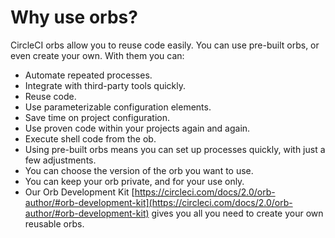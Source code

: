 
# Why use orbs?

CircleCI orbs allow you to reuse code easily. You can use pre-built orbs, or even create your own.
With them you can:
* Automate repeated processes.
* Integrate with third-party tools quickly.
* Reuse code.
* Use parameterizable configuration elements.
* Save time on project configuration.
* Use proven code within your projects again and again.
* Execute shell code from the ob.
* Using pre-built orbs means you can set up processes quickly, with just a few adjustments.
* You can choose the version of the orb you want to use.
* You can keep your orb private, and for your use only.
* Our Orb Development Kit [https://circleci.com/docs/2.0/orb-author/#orb-development-kit](https://circleci.com/docs/2.0/orb-author/#orb-development-kit) gives you all you need to create your own reusable orbs.
